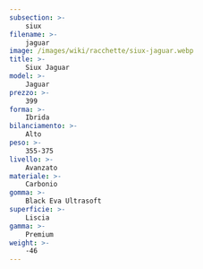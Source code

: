 ```yaml
---
subsection: >-
    siux
filename: >-
    jaguar
image: /images/wiki/racchette/siux-jaguar.webp
title: >-
    Siux Jaguar
model: >-
    Jaguar
prezzo: >-
    399
forma: >-
    Ibrida
bilanciamento: >-
    Alto
peso: >-
    355-375
livello: >-
    Avanzato
materiale: >-
    Carbonio
gomma: >-
    Black Eva Ultrasoft
superficie: >-
    Liscia
gamma: >-
    Premium
weight: >-
    -46
---
```

